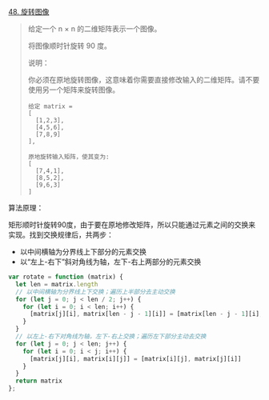 [48. 旋转图像](https://leetcode-cn.com/problems/rotate-image/)

> 给定一个 n × n 的二维矩阵表示一个图像。
> 
> 将图像顺时针旋转 90 度。
> 
> 说明：
> 
> 你必须在原地旋转图像，这意味着你需要直接修改输入的二维矩阵。请不要使用另一个矩阵来旋转图像。
> 
> ```
> 给定 matrix = 
> [
>   [1,2,3],
>   [4,5,6],
>   [7,8,9]
> ],
> 
> 原地旋转输入矩阵，使其变为:
> [
>   [7,4,1],
>   [8,5,2],
>   [9,6,3]
> ]
> ```

算法原理：

矩形顺时针旋转90度，由于要在原地修改矩阵，所以只能通过元素之间的交换来实现。找到交换规律后，共两步：

- 以中间横轴为分界线上下部分的元素交换
- 以“左上-右下”斜对角线为轴，左下-右上两部分的元素交换

```js
var rotate = function (matrix) {
  let len = matrix.length
  // 以中间横轴为分界线上下交换；遍历上半部分去主动交换
  for (let j = 0; j < len / 2; j++) {
    for (let i = 0; i < len; i++) {
      [matrix[j][i], matrix[len - j - 1][i]] = [matrix[len - j - 1][i], matrix[j][i]]
    }
  }
  // 以左上-右下对角线为轴，左下-右上交换；遍历左下部分主动去交换
  for (let j = 0; j < len; j++) {
    for (let i = 0; i < j; i++) {     
      [matrix[j][i], matrix[i][j]] = [matrix[i][j], matrix[j][i]]
    }
  }
  return matrix
};
```
